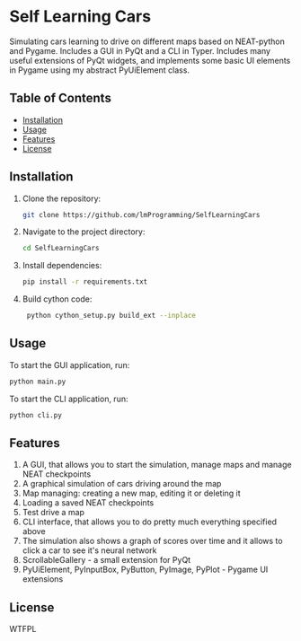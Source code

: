 # Self Learning Cars

Simulating cars learning to drive on different maps based on NEAT-python and Pygame. Includes a GUI in PyQt and a CLI in Typer.
Includes many useful extensions of PyQt widgets, and implements some basic UI elements in Pygame using my abstract PyUiElement class.

## Table of Contents

- [Installation](#installation)
- [Usage](#usage)
- [Features](#features)
- [License](#license)

## Installation

1. Clone the repository:
    ```sh
    git clone https://github.com/lmProgramming/SelfLearningCars
    ```
2. Navigate to the project directory:
    ```sh
    cd SelfLearningCars
    ```
3. Install dependencies:
    ```sh
    pip install -r requirements.txt
    ```
4. Build cython code:
   ```sh
    python cython_setup.py build_ext --inplace
    ```

## Usage

To start the GUI application, run:
```sh
python main.py
```
To start the CLI application, run:
```sh
python cli.py
```

## Features

1. A GUI, that allows you to start the simulation, manage maps and manage NEAT checkpoints
2. A graphical simulation of cars driving around the map
3. Map managing: creating a new map, editing it or deleting it
4. Loading a saved NEAT checkpoints
5. Test drive a map
6. CLI interface, that allows you to do pretty much everything specified above
7. The simulation also shows a graph of scores over time and it allows to click a car to see it's neural network
8. ScrollableGallery - a small extension for PyQt
9. PyUiElement, PyInputBox, PyButton, PyImage, PyPlot - Pygame UI extensions

## License

WTFPL
   
